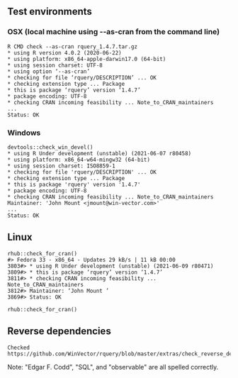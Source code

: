 

## Test environments

### OSX (local machine using --as-cran from the command line)

    R CMD check --as-cran rquery_1.4.7.tar.gz 
    * using R version 4.0.2 (2020-06-22)
    * using platform: x86_64-apple-darwin17.0 (64-bit)
    * using session charset: UTF-8
    * using option ‘--as-cran’
    * checking for file ‘rquery/DESCRIPTION’ ... OK
    * checking extension type ... Package
    * this is package ‘rquery’ version ‘1.4.7’
    * package encoding: UTF-8
    * checking CRAN incoming feasibility ... Note_to_CRAN_maintainers
    ...
    Status: OK


### Windows

    devtools::check_win_devel()
    * using R Under development (unstable) (2021-06-07 r80458)
    * using platform: x86_64-w64-mingw32 (64-bit)
    * using session charset: ISO8859-1
    * checking for file 'rquery/DESCRIPTION' ... OK
    * checking extension type ... Package
    * this is package 'rquery' version '1.4.7'
    * package encoding: UTF-8
    * checking CRAN incoming feasibility ... Note_to_CRAN_maintainers
    Maintainer: 'John Mount <jmount@win-vector.com>'
    ...
    Status: OK


## Linux

    rhub::check_for_cran()
    #> Fedora 33 - x86_64 - Updates 29 kB/s | 11 kB 00:00
    3803#> * using R Under development (unstable) (2021-06-09 r80471)
    3809#> * this is package ‘rquery’ version ‘1.4.7’
    3811#> * checking CRAN incoming feasibility ... Note_to_CRAN_maintainers
    3812#> Maintainer: ‘John Mount ’
    3869#> Status: OK
    
    rhub::check_for_cran()

## Reverse dependencies

    Checked https://github.com/WinVector/rquery/blob/master/extras/check_reverse_dependencies.md

Note: "Edgar F. Codd", "SQL", and "observable" are all spelled correctly.
